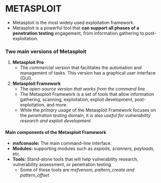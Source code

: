 # METASPLOIT
- Metasploit is the most widely used exploitation framework. 
- Metasploit is a powerful tool that **can support all phases of a penetration testing** engagement, from information gathering to post-exploitation.


### Two main versions of  Metasploit

1. **Metasploit Pro** 
	- The *commercial version* that facilitates the automation and management of tasks. This version has a graphical user interface (GUI).
2. **Metasploit Framework**
	-  The *open-source version that works from the command line*
	-  The Metasploit Framework is a set of tools that allow information gathering, scanning, exploitation, exploit development, post-exploitation, and more.
	-  While the *primary usage* of the Metasploit Framework focuses on the *penetration testing* domain, it is also *useful for vulnerability research and exploit development*

#### Main components of the Metasploit Framework

- **msfconsole:** The main command-line interface.
- **Modules:** supporting modules such as *exploits, scanners, payloads*, etc.
- **Tools:** Stand-alone tools that will help vulnerability research, vulnerability assessment, or penetration testing. 
	- Some of these tools are *msfvenom, pattern_create and pattern_offset* 
